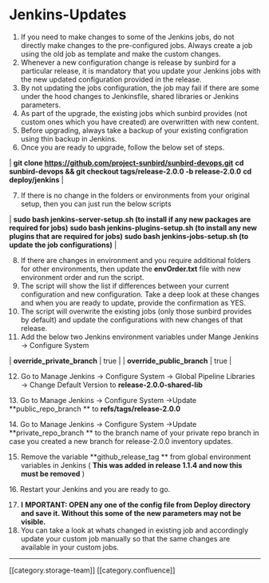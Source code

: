 # Jenkins-Updates

1. If you need to make changes to some of the Jenkins jobs, do not directly make changes to the pre-configured jobs. Always create a job using the old job as template and make the custom changes.
2. Whenever a new configuration change is release by sunbird for a particular release, it is mandatory that you update your Jenkins jobs with the new updated configuration provided in the release.
3. By not updating the jobs configuration, the job may fail if there are some under the hood changes to Jenkinsfile, shared libraries or Jenkins parameters.
4. As part of the upgrade, the existing jobs which sunbird provides (not custom ones which you have created) are overwritten with new content.
5. Before upgrading, always take a backup of your existing configration using thin backup in Jenkins.
6. Once you are ready to upgrade, follow the below set of steps.

\| **git clone https://github.com/project-sunbird/sunbird-devops.git** **cd sunbird-devops && git checkout tags/release-2.0.0 -b release-2.0.0** **cd deploy/jenkins** |

7. If there is no change in the folders or environments from your original setup, then you can just run the below scripts

\| **sudo bash jenkins-server-setup.sh (to install if any new packages are required for jobs)** **sudo bash jenkins-plugins-setup.sh (to install any new plugins that are required for jobs)** **sudo bash jenkins-jobs-setup.sh (to update the job configurations)** |

8. If there are changes in environment and you require additional folders for other environments, then update the **envOrder.txt** file with new environment order and run the script.
9. The script will show the list if differences between your current configuration and new configuration. Take a deep look at these changes and when you are ready to update, provide the confirmation as YES.
10. The script will overwrite the existing jobs (only those sunbird provides by default) and update the configurations with new changes of that release.
11. Add the below two Jenkins environment variables under Mange Jenkins → Configure System

\| **override\_private\_branch** | true | | **override\_public\_branch** | true |

12. Go to Manage Jenkins → Configure System → Global Pipeline Libraries → Change Default Version to  **release-2.0.0-shared-lib**

13\. Go to Manage Jenkins → Configure System →Update  \*\*public\_repo\_branch \*\* to **refs/tags/release-2.0.0**

14\. Go to Manage Jenkins → Configure System →Update  \*\*private\_repo\_branch \*\* to the branch name of your private repo branch in case you created a new branch for release-2.0.0 inventory updates.

15. Remove the variable \*\*github\_release\_tag \*\* from global environment variables in Jenkins ( **This was added in release 1.1.4 and now this must be removed** )

16\. Restart your Jenkins and you are ready to go.

17. **I** **MPORTANT: OPEN any one of the config file from Deploy directory and save it. Without this some of the new parameters may not be visible.**
18. You can take a look at whats changed in existing job and accordingly update your custom job manually so that the same changes are available in your custom jobs.

***

\[\[category.storage-team]] \[\[category.confluence]]
